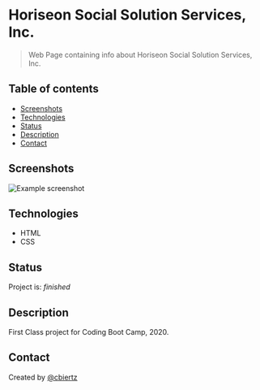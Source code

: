 # Horiseon Social Solution Services, Inc.
> Web Page containing info about Horiseon Social Solution Services, Inc.

## Table of contents
* [Screenshots](#screenshots)
* [Technologies](#technologies)
* [Status](#status)
* [Description](#description)
* [Contact](#contact)

## Screenshots
![Example screenshot](./images/Horiseon_screencapture.png)

## Technologies
* HTML
* CSS

## Status
Project is: _finished_

## Description
First Class project for Coding Boot Camp, 2020.

## Contact
Created by [@cbiertz](https://github.com/cbiertz)
